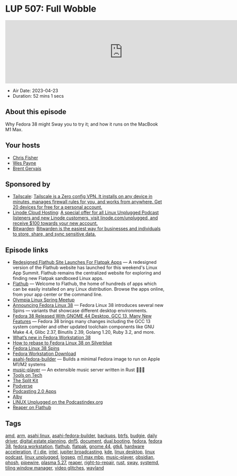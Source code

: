 # LUP 507: Full Wobble

<iframe src="https://player.fireside.fm/v2/RUkczH-V+EdLZAuq0?theme=dark" width="740" height="200" frameborder="0" scrolling="no"></iframe>

* Air Date: 2023-04-23
* Duration: 52 mins 1 secs

## About this episode

Why Fedora 38 might Sway you to try it; and how it runs on the MacBook M1 Max.

## Your hosts
* [Chris Fisher](https://linuxunplugged.com/hosts/chrislas)
* [Wes Payne](https://linuxunplugged.com/hosts/wes)
* [Brent Gervais](https://linuxunplugged.com/hosts/brent)

## Sponsored by

  * [Tailscale](http://tailscale.com/): [Tailscale is a Zero config VPN. It installs on any device in minutes, manages firewall rules for you, and works from anywhere. Get 20 devices for free for a personal account. ](http://tailscale.com/)
  * [Linode Cloud Hosting](https://linode.com/unplugged): [A special offer for all Linux Unplugged Podcast listeners and new Linode customers, visit linode.com/unplugged, and receive $100 towards your new account. ](https://linode.com/unplugged)
  * [Bitwarden](https://bitwarden.com/linux): [Bitwarden is the easiest way for businesses and individuals to store, share, and sync sensitive data.](https://bitwarden.com/linux)



## Episode links

  * [Redesigned Flathub Site Launches For Flatpak Apps](https://www.phoronix.com/news/Redesigned-Flathub-Launches "Redesigned Flathub Site Launches For Flatpak Apps") — A redesigned version of the Flathub website has launched for this weekend's Linux App Summit. Flathub remains the centralized website for exploring and finding new Flatpak sandboxed Linux apps.
  * [Flathub](https://flathub.org/ "Flathub") — Welcome to Flathub, the home of hundreds of apps which can be easily installed on any Linux distribution. Browse the apps online, from your app center or the command line.
  * [Olympia Linux Spring Meetup](https://www.meetup.com/jupiterbroadcasting/events/292645094/ "Olympia Linux Spring Meetup")
  * [Announcing Fedora Linux 38](https://fedoramagazine.org/announcing-fedora-38/ "Announcing Fedora Linux 38") — Fedora Linux 38 introduces several new Spins ­— variants that showcase different desktop environments.
  * [Fedora 38 Released With GNOME 44 Desktop, GCC 13, Many New Features](https://www.phoronix.com/news/Fedora-38-Released "Fedora 38 Released With GNOME 44 Desktop, GCC 13, Many New Features") — Fedora 38 brings many changes including the GCC 13 system compiler and other updated toolchain components like GNU Make 4.4, Glibc 2.37, Binutils 2.39, Golang 1.20, Ruby 3.2, and more.
  * [What’s new in Fedora Workstation 38](https://fedoramagazine.org/whats-new-fedora-38-workstation/ "What’s new in Fedora Workstation 38")
  * [How to rebase to Fedora Linux 38 on Silverblue](https://fedoramagazine.org/how-to-rebase-to-fedora-linux-38-on-silverblue/ "How to rebase to Fedora Linux 38 on Silverblue")
  * [Fedora Linux 38 Spins](https://docs.fedoraproject.org/en-US/releases/f38/spins/ "Fedora Linux 38 Spins")
  * [Fedora Workstation Download](https://fedoraproject.org/workstation/download/ "Fedora Workstation Download")
  * [asahi-fedora-builder](https://github.com/leifliddy/asahi-fedora-builder "asahi-fedora-builder") — Builds a minimal Fedora image to run on Apple M1/M2 systems
  * [music-player](https://github.com/tsirysndr/music-player "music-player") — An extensible music server written in Rust 🚀🎵✨
  * [Tools on Tech](https://toolsontech.com/ "Tools on Tech")
  * [The Split Kit](https://www.thesplitkit.com/ "The Split Kit")
  * [Podverse](http://podverse.fm/ "Podverse")
  * [Podcasting 2.0 Apps](https://podcastindex.org/apps?appTypes=app&elements=Value "Podcasting 2.0 Apps")
  * [Alby](https://getalby.com/ "Alby")
  * [LINUX Unplugged on the Podcastindex.org](https://podcastindex.org/podcast/575694 "LINUX Unplugged on the Podcastindex.org")
  * [Reaper on Flathub](https://flathub.org/apps/fm.reaper.Reaper "Reaper on Flathub")



## Tags

[amd](https://linuxunplugged.com/tags/amd), [arm](https://linuxunplugged.com/tags/arm), [asahi linux](https://linuxunplugged.com/tags/asahi%20linux), [asahi-fedora-builder](https://linuxunplugged.com/tags/asahi-fedora-builder), [backups](https://linuxunplugged.com/tags/backups), [btrfs](https://linuxunplugged.com/tags/btrfs), [budgie](https://linuxunplugged.com/tags/budgie), [daily driver](https://linuxunplugged.com/tags/daily%20driver), [digital estate planning](https://linuxunplugged.com/tags/digital%20estate%20planning), [dnf5](https://linuxunplugged.com/tags/dnf5), [document](https://linuxunplugged.com/tags/document), [dual booting](https://linuxunplugged.com/tags/dual%20booting), [fedora](https://linuxunplugged.com/tags/fedora), [fedora 38](https://linuxunplugged.com/tags/fedora%2038), [fedora workstation](https://linuxunplugged.com/tags/fedora%20workstation), [flathub](https://linuxunplugged.com/tags/flathub), [flatpak](https://linuxunplugged.com/tags/flatpak), [gnome 44](https://linuxunplugged.com/tags/gnome%2044), [gtk4](https://linuxunplugged.com/tags/gtk4), [hardware acceleration](https://linuxunplugged.com/tags/hardware%20acceleration), [if i die](https://linuxunplugged.com/tags/if%20i%20die), [intel](https://linuxunplugged.com/tags/intel), [jupiter broadcasting](https://linuxunplugged.com/tags/jupiter%20broadcasting), [kde](https://linuxunplugged.com/tags/kde), [linux desktop](https://linuxunplugged.com/tags/linux%20desktop), [linux podcast](https://linuxunplugged.com/tags/linux%20podcast), [linux unplugged](https://linuxunplugged.com/tags/linux%20unplugged), [logseq](https://linuxunplugged.com/tags/logseq), [m1 max mbp](https://linuxunplugged.com/tags/m1%20max%20mbp), [music-player](https://linuxunplugged.com/tags/music-player), [obsidian](https://linuxunplugged.com/tags/obsidian), [phosh](https://linuxunplugged.com/tags/phosh), [pipewire](https://linuxunplugged.com/tags/pipewire), [plasma 5.27](https://linuxunplugged.com/tags/plasma%205.27), [reaper](https://linuxunplugged.com/tags/reaper), [right-to-repair](https://linuxunplugged.com/tags/right-to-repair), [rust](https://linuxunplugged.com/tags/rust), [sway](https://linuxunplugged.com/tags/sway), [systemd](https://linuxunplugged.com/tags/systemd), [tiling window manager](https://linuxunplugged.com/tags/tiling%20window%20manager), [video glitches](https://linuxunplugged.com/tags/video%20glitches), [wayland](https://linuxunplugged.com/tags/wayland)